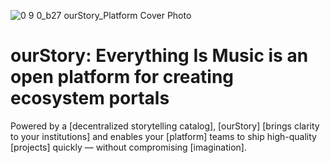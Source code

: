 ![0 9 0_b27 ourStory_Platform Cover Photo](https://github.com/ourStoryNetwork/.github/assets/8133349/2735fd42-0911-4311-bc47-9f92e41b89a6)
# ourStory: Everything Is Music is an open platform for creating ecosystem portals
Powered by a [decentralized storytelling catalog], [ourStory] [brings clarity to your institutions] and enables your [platform] teams to ship high-quality [projects] quickly — without compromising [imagination].

<!-- **Here are some ideas to get you started:**

🙋‍♀️ A short introduction - what is your organization all about?
🌈 Contribution guidelines - how can the community get involved?
👩‍💻 Useful resources - where can the community find your docs? Is there anything else the community should know?
🍿 Fun facts - what does your team eat for breakfast?
🧙 Remember, you can do mighty things with the power of [Markdown](https://docs.github.com/github/writing-on-github/getting-started-with-writing-and-formatting-on-github/basic-writing-and-formatting-syntax)
-->

